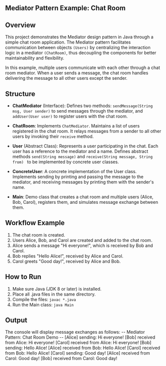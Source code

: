 ## Mediator Pattern Example: Chat Room

## Overview
This project demonstrates the Mediator design pattern in Java through a simple chat room application. The Mediator pattern facilitates communication between objects `(Users)` by centralizing the interaction logic in a mediator `(ChatRoom)`, thus decoupling the components for better maintainability and flexibility.

In this example, multiple users communicate with each other through a chat room mediator. When a user sends a message, the chat room handles delivering the message to all other users except the sender.

## Structure
- **ChatMediator** (Interface):
Defines two methods: `sendMessage(String msg, User sender)` to send messages through the mediator, and `addUser(User user)` to register users with the chat room.

- **ChatRoom**:
Implements `ChatMediator`. Maintains a list of users registered in the chat room. It relays messages from a sender to all other users by invoking their `receive` method.

- **User** (Abstract Class):
Represents a user participating in the chat. Each user has a reference to the mediator and a name. Defines abstract methods `send(String message)` and `receive(String message, String from) ` to be implemented by concrete user classes.

- **ConcreteUser**:
A concrete implementation of the User class. Implements sending by printing and passing the message to the mediator, and receiving messages by printing them with the sender's name.

- **Main**:
Demo class that creates a chat room and multiple users (Alice, Bob, Carol), registers them, and simulates message exchange between them.

## Workflow Example
1. The chat room is created.
2. Users Alice, Bob, and Carol are created and added to the chat room.
3. Alice sends a message "Hi everyone!", which is received by Bob and Carol.
4. Bob replies "Hello Alice!", received by Alice and Carol.
5. Carol greets "Good day!", received by Alice and Bob.

## How to Run
1. Make sure Java (JDK 8 or later) is installed.
2. Place all .java files in the same directory.
3. Compile the files:
    `javac *.java`
4. Run the Main class:
    `java Main`

## Output
The console will display message exchanges as follows:
-- Mediator Pattern: Chat Room Demo --
[Alice] sending: Hi everyone!
[Bob] received from Alice: Hi everyone!
[Carol] received from Alice: Hi everyone!
[Bob] sending: Hello Alice!
[Alice] received from Bob: Hello Alice!
[Carol] received from Bob: Hello Alice!
[Carol] sending: Good day!
[Alice] received from Carol: Good day!
[Bob] received from Carol: Good day!